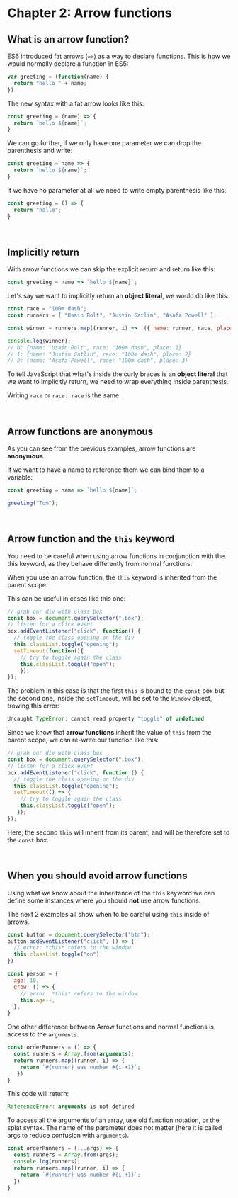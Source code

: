 # Chapter 2: Arrow functions

## What is an arrow function?

ES6 introduced fat arrows (`=>`) as a way to declare functions.
This is how we would normally declare a function in ES5:

``` javascript
var greeting = (function(name) {
  return "hello " + name;
})
```

The new syntax with a fat arrow looks like this:

``` javascript
const greeting = (name) => {
  return `hello ${name}`;
}
```

We can go further, if we only have one parameter we can drop the parenthesis and write:

``` javascript
const greeting = name => {
  return `hello ${name}`;
}
```

If we have no parameter at all we need to write empty parenthesis like this:

``` javascript
const greeting = () => {
  return "hello";
}
```


&nbsp;

## Implicitly return

With arrow functions we can skip the explicit return and return like this:

``` javascript
const greeting = name => `hello ${name}`;
```

Let's say we want to implicitly return an **object literal**, we would do like this:

``` javascript
const race = "100m dash";
const runners = [ "Usain Bolt", "Justin Gatlin", "Asafa Powell" ];

const winner = runners.map((runner, i) =>  ({ name: runner, race, place: i + 1}));

console.log(winner);
// 0: {name: "Usain Bolt", race: "100m dash", place: 1}
// 1: {name: "Justin Gatlin", race: "100m dash", place: 2}
// 2: {name: "Asafa Powell", race: "100m dash", place: 3}

```

To tell JavaScript that what's inside the curly braces is an **object literal** that we want to implicitly return, we need to wrap everything inside parenthesis.

Writing `race` or `race: race` is the same.

&nbsp;

## Arrow functions are anonymous

As you can see from the previous examples, arrow functions are **anonymous**.

If we want to have a name to reference them we can bind them to a variable:

``` javascript
const greeting = name => `hello ${name}`;

greeting("Tom");
```


&nbsp;

## Arrow function and the `this` keyword

You need to be careful when using arrow functions in conjunction with the this keyword, as they behave differently from normal functions.

When you use an arrow function, the `this` keyword is inherited from the parent scope.

This can be useful in cases like this one:

``` javascript 
// grab our div with class box
const box = document.querySelector(".box");
// listen for a click event 
box.addEventListener("click", function() {
  // toggle the class opening on the div
  this.classList.toggle("opening");
  setTimeout(function(){
    // try to toggle again the class
    this.classList.toggle("open");
    });
});
```


The problem in this case is that the first `this` is bound to the `const` box but the second one, inside the `setTimeout`, will be set to the `Window` object, trowing this error:

``` javascript
Uncaught TypeError: cannot read property "toggle" of undefined 
```

Since we know that **arrow functions** inherit the value of `this` from the parent scope, we can re-write our function like this:

``` javascript
// grab our div with class box
const box = document.querySelector(".box");
// listen for a click event 
box.addEventListener("click", function () {
  // toggle the class opening on the div
  this.classList.toggle("opening");
  setTimeout(() => {
    // try to toggle again the class
    this.classList.toggle("open");
   });
});
```

Here, the second `this` will inherit from its parent, and will be therefore set to the `const` box.


&nbsp;

## When you should avoid arrow functions

Using what we know about the inheritance of the `this` keyword we can define some instances where you should **not** use arrow functions.

The next 2 examples all show when to be careful using `this` inside of arrows.

``` javascript
const button = document.querySelector("btn");
button.addEventListener("click", () => {
  // error: *this* refers to the window 
  this.classList.toggle("on");
})
```

``` javascript
const person = {
  age: 10,
  grow: () => {
    // error: *this* refers to the window
    this.age++,
  },
}
```

One other difference between Arrow functions and normal functions is access to the `arguments`. 

```javascript
const orderRunners = () => {
  const runners = Array.from(arguments);
  return runners.map((runner, i) => {
    return `#{runner} was number #{i +1}`;
   })
}
```

This code will return:

``` javascript
ReferenceError: arguments is not defined
```

To access all the arguments of an array, use old function notation, or the splat syntax. The name of the parameter does not matter (here it is called args to reduce confusion with `arguments`). 

```javascript
const orderRunners = (...args) => {
  const runners = Array.from(args);
  console.log(runners);
  return runners.map((runner, i) => {
    return `#{runner} was number #{i +1}`;
  })
}

```

